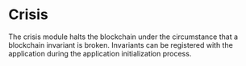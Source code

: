 # Crisis

The crisis module halts the blockchain under the circumstance that a blockchain invariant is broken. Invariants can be registered with the application during the application initialization process.
